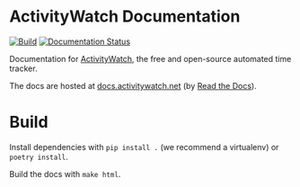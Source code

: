 ActivityWatch Documentation
===========================

[![Build](https://github.com/ActivityWatch/docs/actions/workflows/build.yml/badge.svg)](https://github.com/ActivityWatch/docs/actions/workflows/build.yml)
[![Documentation Status](https://readthedocs.org/projects/activitywatch/badge/?version=latest)](https://docs.activitywatch.net/en/latest/?badge=latest)

Documentation for [ActivityWatch](https://activitywatch.net), the free and open-source automated time tracker.

The docs are hosted at [docs.activitywatch.net](https://docs.activitywatch.net/) (by [Read the Docs](https://readthedocs.org/)).


# Build

Install dependencies with `pip install .` (we recommend a virtualenv) or `poetry install`.

Build the docs with `make html`.
